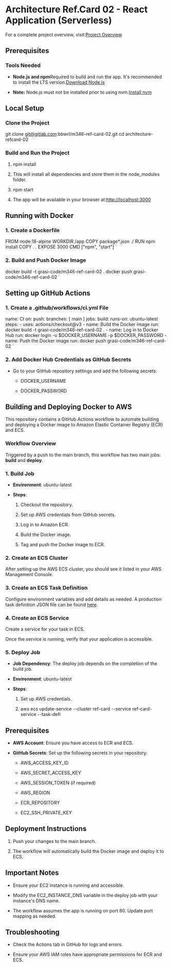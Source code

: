 Architecture Ref.Card 02 - React Application (Serverless)
=========================================================

For a complete project overview, visit:[Project Overview](https://gitlab.com/bbwrl/m346-ref-card-overview)

Prerequisites
-------------

### Tools Needed

*   **Node.js and npm**Required to build and run the app. It's recommended to install the LTS version.[Download Node.js](https://nodejs.org/en/download/)
    
*   **Note:** Node.js must not be installed prior to using nvm.[Install nvm](https://learn2torials.com/a/how-to-install-nvm)
    

Local Setup
-----------

### Clone the Project

git clone git@gitlab.com:bbwrl/m346-ref-card-02.git  cd architecture-refcard-02   

### Build and Run the Project

1.  npm install
2.  This will install all dependencies and store them in the node\_modules folder.
    
3.  npm start
4.  The app will be available in your browser at:[http://localhost:3000](http://localhost:3000)
    

Running with Docker
-------------------

### 1\. Create a Dockerfile

FROM node:18-alpine  WORKDIR /app  COPY package*.json ./  RUN npm install  COPY . .  EXPOSE 3000  CMD ["npm", "start"]   `

### 2\. Build and Push Docker Image

docker build -t grasi-code/m346-ref-card-02 .  docker push grasi-code/m346-ref-card-02   `

Setting up GitHub Actions
-------------------------

### 1\. Create a .github/workflows/ci.yml File

name: CI  on:    push:      branches: [ main ]  jobs:    build:      runs-on: ubuntu-latest      steps:      - uses: actions/checkout@v3      - name: Build the Docker image        run: docker build -t grasi-code/m346-ref-card-02 .      - name: Log in to Docker Hub        run: docker login -u $DOCKER_USERNAME -p $DOCKER_PASSWORD      - name: Push the Docker image        run: docker push grasi-code/m346-ref-card-02   `

### 2\. Add Docker Hub Credentials as GitHub Secrets

*   Go to your GitHub repository settings and add the following secrets:
    
    *   DOCKER\_USERNAME
        
    *   DOCKER\_PASSWORD
        

Building and Deploying Docker to AWS
------------------------------------

This repository contains a GitHub Actions workflow to automate building and deploying a Docker image to Amazon Elastic Container Registry (ECR) and ECS.

### Workflow Overview

Triggered by a push to the main branch, this workflow has two main jobs: **build** and **deploy**.

### 1\. Build Job

*   **Environment**: ubuntu-latest
    
*   **Steps**:
    
    1.  Checkout the repository.
        
    2.  Set up AWS credentials from GitHub secrets.
        
    3.  Log in to Amazon ECR.
        
    4.  Build the Docker image.
        
    5.  Tag and push the Docker image to ECR.
        

### 2\. Create an ECS Cluster

After setting up the AWS ECS cluster, you should see it listed in your AWS Management Console.

### 3\. Create an ECS Task Definition

Configure environment variables and add details as needed. A production task definition JSON file can be found [here](./.github/aws/task-definition-prod.json).

### 4\. Create an ECS Service

Create a service for your task in ECS.

Once the service is running, verify that your application is accessible.

### 5\. Deploy Job

*   **Job Dependency**: The deploy job depends on the completion of the build job.
    
*   **Environment**: ubuntu-latest
    
*   **Steps**:
    
    1.  Set up AWS credentials.
        
    2. aws ecs update-service --cluster ref-card --service ref-card-service --task-defi
        

Prerequisites
-------------

*   **AWS Account**: Ensure you have access to ECR and ECS.
    
*   **GitHub Secrets**: Set up the following secrets in your repository:
    
    *   AWS\_ACCESS\_KEY\_ID
        
    *   AWS\_SECRET\_ACCESS\_KEY
        
    *   AWS\_SESSION\_TOKEN (if required)
        
    *   AWS\_REGION
        
    *   ECR\_REPOSITORY
        
    *   EC2\_SSH\_PRIVATE\_KEY
        

Deployment Instructions
-----------------------

1.  Push your changes to the main branch.
    
2.  The workflow will automatically build the Docker image and deploy it to ECS.
    

Important Notes
---------------

*   Ensure your EC2 instance is running and accessible.
    
*   Modify the EC2\_INSTANCE\_DNS variable in the deploy job with your instance's DNS name.
    
*   The workflow assumes the app is running on port 80. Update port mapping as needed.
    

Troubleshooting
---------------

*   Check the Actions tab in GitHub for logs and errors.
    
*   Ensure your AWS IAM roles have appropriate permissions for ECR and ECS.
